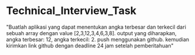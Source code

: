 # Technical_Interview_Task
"Buatlah aplikasi yang dapat menentukan angka terbesar dan terkecil dari sebuah array dengan value [2,3,12,3,4,6,3,8]. output yang diharapkan, angka terbesar: 12, angka terkecil: 2. push menggunakan github. kemudian kirimkan link github dengan deadline 24 jam setelah pemberitahuan"
